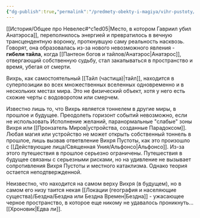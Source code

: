 ```yaml
---
{"dg-publish":true,"permalink":"/predmety-obekty-i-magiya/vihr-pustoty/","dgPassFrontmatter":true}
---
```


[[История/Общее про Невелес#^c1ed05\|Место, в котором Гавриил убил Анатэроса]], переполнилось энергией и превратилось в вечную трансцендентную воронку, проткнувшую саму реальность насквозь. Говорят, она образовалась из-за нового невозможного явления - **гибели тайла**, когда [[Пантеон богов и тайлов/Анатэрос\|Анатэрос]], отвергающий собственную судьбу, стал закапываться в пространство и время, убегая от смерти.

Вихрь, как самостоятельный [[Тайл (частица)\|тайл]], находится в суперпозиции во всех множественных вселенных одновременно и в нескольких местах мира. Это не физический объект, хотя у него есть схожие черты с водоворотом или смерчем.

Известно лишь то, что Вихрь является тоннелем в другие миры, в прошлое и будущее. Преодолеть горизонт событий невозможно, если не использовать Исполнение желаний, паранормальные "слабые" зоны Вихря или [[Пронзатель Миров\|устройства, созданные Парадоксом]].
Любая магия или устройство не может открыть собственный тоннель в прошлое, лишь вызвав ответвление Вихря Пустоты, как это произошло с [[Действующие лица/Священная Уния/Альфонсо\|Альфонсо]].
Из-за этого путешествия в прошлое серьезно ограничены. Путешествия в будущее связаны с серьезными рисками, но на удивление не вызывает сопротивления Вихря Пустоты и местного катаклизма. Однако теория остается неподтвержденной.

Неизвестно, что находится на самом верху Вихря (в будущем), но в самом его низу таится некая [[Локации (география и населяющие существа)/Бездна/Бездна или Бездна Времен\|Бездна]] - ужасающее черное пространство, в которое еще никому не удавалось проникнуть... [[Хроновик\|Едва ли]].


